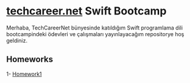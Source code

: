 # [techcareer.net](https://www.techcareer.net/) Swift Bootcamp
Merhaba, TechCareerNet bünyesinde katıldığım Swift programlama dili 
bootcampindeki ödevleri ve çalışmaları yayınlayacağım repositorye hoş 
geldiniz. 


## Homeworks

1- [Homework1](https://github.com/hasanalay/Swift-Bootcamp/blob/main/Homework1.playground/Contents.swift)

